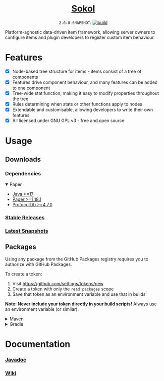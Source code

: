 <div align="center">

<a href="https://aecsocket.github.io/sokol"><h1>Sokol</h1></a> <!-- TODO add banner -->

`2.0.0-SNAPSHOT`:
[![build](https://github.com/aecsocket/sokol/actions/workflows/build.yml/badge.svg)](https://github.com/aecsocket/sokol/actions/workflows/build.yml)

</div>

Platform-agnostic data-driven item framework, allowing server owners to configure items
and plugin developers to register custom item behaviour.

# Features

- [x] Node-based tree structure for items - items consist of a tree of components
- [x] Features drive component behaviour, and many features can be added to one component
- [x] Tree-wide stat function, making it easy to modify properties throughout the tree
- [x] Rules determining when stats or other functions apply to nodes
- [x] Extendable and customisable, allowing developers to write their own features
- [x] All licensed under GNU GPL v3 - free and open source

# Usage

## Downloads

### Dependencies

<details open>
<summary>Paper</summary>

* [Java >=17](https://adoptium.net/)
* [Paper >=1.18.1](https://papermc.io/)
* [ProtocolLib >=4.7.0](https://www.spigotmc.org/resources/protocollib.1997/)

</details>

### [Stable Releases](https://github.com/aecsocket/sokol/releases)

### [Latest Snapshots](https://github.com/aecsocket/sokol/actions/workflows/build.yml)

## Packages

Using any package from the GitHub Packages registry requires you to
authorize with GitHub Packages.

To create a token:

1. Visit https://github.com/settings/tokens/new
2. Create a token with only the `read:packages` scope
3. Save that token as an environment variable and use that in builds

**Note: Never include your token directly in your build scripts!**
Always use an environment variable (or similar).

<details>
<summary>Maven</summary>

### [How to authorize](https://docs.github.com/en/packages/working-with-a-github-packages-registry/working-with-the-apache-maven-registry)

#### In `~/.m2/settings.xml`

```xml
<servers>
  <server>
    <id>github-sokol</id>
    <username>[username]</username>
    <password>[token]</password>
  </server>
</servers>
```

#### In `pom.xml`

Repository
```xml
<repositories>
  <repository>
    <id>github-sokol</id>
    <url>https://maven.pkg.github.com/aecsocket/sokol</url>
    <snapshots>
      <enabled>true</enabled>
    </snapshots>
  </repository>
</repositories>
```

Dependency
```xml
<dependencies>
  <dependency>
    <groupId>com.github.aecsocket</groupId>
    <artifactId>sokol-[module]</artifactId>
    <version>[version]</version>
  </dependency>
</dependencies>
```

</details>

<details>
<summary>Gradle</summary>

The Kotlin DSL is used here.

### [How to authorize](https://docs.github.com/en/packages/working-with-a-github-packages-registry/working-with-the-gradle-registry)

When building, make sure the `GPR_USERNAME` and `GPR_TOKEN` environment variables are set.

Repository
```kotlin
repositories {
    maven {
        url = uri("https://maven.pkg.github.com/aecsocket/sokol")
        credentials {
            username = System.getenv("GPR_ACTOR")
            password = System.getenv("GPR_TOKEN")
        }
    }
}
```

Dependency
```kotlin
dependencies {
    compileOnly("com.github.aecsocket", "sokol-[module]", "[version]")
}
```

</details>

# Documentation

### [Javadoc](https://aecsocket.github.io/sokol/docs)

### [Wiki](https://github.com/aecsocket/sokol/wiki)
